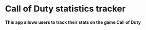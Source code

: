 # Call of Duty statistics tracker

#### This app allows users to track their stats on the game Call of Duty
